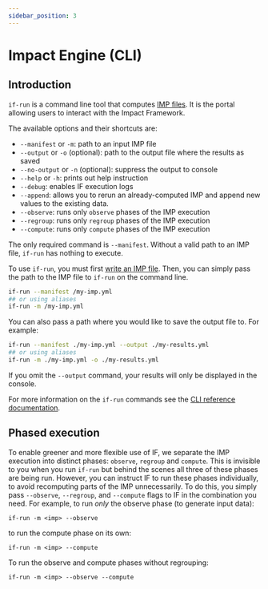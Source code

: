 ```yaml
---
sidebar_position: 3
---
```


# Impact Engine (CLI)

## Introduction

`if-run` is a command line tool that computes [IMP files](imp-file.md).
It is the portal allowing users to interact with the Impact Framework.

The available options and their shortcuts are:

- `--manifest` or `-m`: path to an input IMP file
- `--output` or `-o` (optional): path to the output file where the results as saved
- `--no-output` or `-n` (optional): suppress the output to console
- `--help` or `-h`: prints out help instruction
- `--debug`: enables IF execution logs
- `--append`: allows you to rerun an already-computed IMP and append new values to the existing data.
- `--observe`: runs only `observe` phases of the IMP execution
- `--regroup`: runs only `regroup` phases of the IMP execution
- `--compute`: runs only `compute` phases of the IMP execution

The only required command is `--manifest`. Without a valid path to an IMP file, `if-run` has nothing to execute.

To use `if-run`, you must first [write an IMP file](../users/how-to-write-imps.md). Then, you can simply pass the path to the IMP file to `if-run` on the command line.

```sh
if-run --manifest /my-imp.yml
## or using aliases
if-run -m /my-imp.yml
```

You can also pass a path where you would like to save the output file to. For example:

```sh
if-run --manifest ./my-imp.yml --output ./my-results.yml
## or using aliases
if-run -m ./my-imp.yml -o ./my-results.yml
```

If you omit the `--output` command, your results will only be displayed in the console.

For more information on the `if-run` commands see the [CLI reference documentation](../reference/cli.md).

## Phased execution

To enable greener and more flexible use of IF, we separate the IMP execution into distinct phases: `observe`, `regroup` and `compute`. This is invisible to you when you run `if-run` but behind the scenes all three of these phases are being run. However, you can instruct IF to run these phases individually, to avoid recomputing parts of the IMP unnecessarily. To do this, you simply pass `--observe`, `--regroup`, and `--compute` flags to IF in the combination you need. For example, to run _only_ the observe phase (to generate input data):

```
if-run -m <imp> --observe
```

to run the compute phase on its own:

```
if-run -m <imp> --compute
```

To run the observe and compute phases without regrouping:

```
if-run -m <imp> --observe --compute
```
